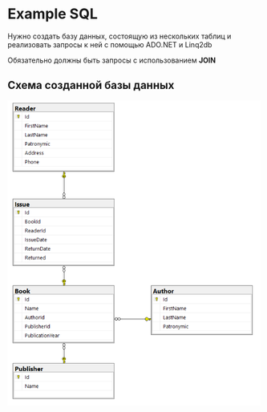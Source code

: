 # Example SQL
 
Нужно создать базу данных, состоящую из нескольких таблиц и реализовать запросы к ней с помощью ADO.NET и Linq2db

Обязательно должны быть запросы с использованием **JOIN**

## Схема созданной базы данных

![Схема базы данных](https://github.com/yri066/Example-Sql/blob/main/image/DbSchema.png?raw=true)
